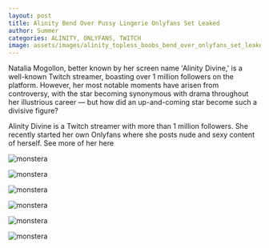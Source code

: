 ```yaml
---
layout: post
title: Alinity Bend Over Pussy Lingerie Onlyfans Set Leaked
author: Summer
categories: ALINITY, ONLYFANS, TWITCH
image: assets/images/alinity_topless_boobs_bend_over_onlyfans_set_leaked-COZJQS.jpg
---
```


Natalia Mogollon, better known by her screen name 'Alinity Divine,' is a well-known Twitch streamer, boasting over 1 million followers on the platform. However, her most notable moments have arisen from controversy, with the star becoming synonymous with drama throughout her illustrious career — but how did an up-and-coming star become such a divisive figure?

Alinity Divine is a Twitch streamer with more than 1 million followers. She recently started her own Onlyfans where she posts nude and sexy content of herself. See more of her here

![monstera](/assets/images/alinity_topless_boobs_bend_over_onlyfans_set_leaked-COZJQS.jpg)

![monstera](/assets/images/alinity_topless_boobs_bend_over_onlyfans_set_leaked-CWMRNM.jpg)

![monstera](/assets/images/alinity_topless_boobs_bend_over_onlyfans_set_leaked-DDPXDS.jpg)

![monstera](/assets/images/alinity_topless_boobs_bend_over_onlyfans_set_leaked-DMGWIB.jpg)

![monstera](/assets/images/alinity_topless_boobs_bend_over_onlyfans_set_leaked-SUEICE.jpg)

![monstera](/assets/images/alinity_topless_boobs_bend_over_onlyfans_set_leaked-TNZBAK.jpg)
